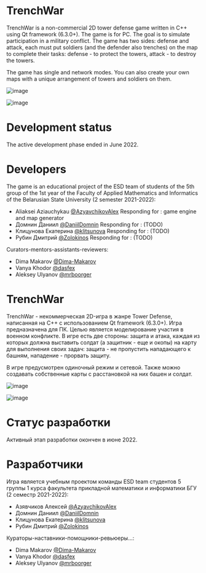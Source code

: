 # TrenchWar
TrenchWar is a non-commercial 2D tower defense game written in C++ using Qt framework (6.3.0+). The game is for PC.
The goal is to simulate participation in a military conflict. The game has two sides: defense and attack, each must put soldiers (and the defender also trenches) on the map to complete their tasks: defense - to protect the towers, attack - to destroy the towers.

The game has single and network modes. 
You can also create your own maps with a unique arrangement of towers and soldiers on them.

![image](https://user-images.githubusercontent.com/42552868/171910014-27ae1081-b93e-4813-b23b-7b39ad2d0de8.png)

![image](https://user-images.githubusercontent.com/42552868/171911264-4f014f62-8c9f-4ac5-bc6f-0b1c843a205a.png)

# Development status

The active development phase ended in June 2022.

# Developers

The game is an educational project of the ESD team of students of the 5th group of the 1st year of the Faculty of Applied Mathematics and Informatics of the Belarusian State University (2 semester 2021-2022):
+ Aliaksei Aziauchykau <a href = "https://github.com/AzyavchikovAlex">@AzyavchikovAlex</a>
Responding for : game engine and map generator
+ Домнин Даниил <a href = "https://github.com/DaniilDomnin">@DaniilDomnin</a>
Responding for : (TODO)
+ Клицунова Екатерина <a href = "https://github.com/klitsunova">@klitsunova</a>
Responding for : (TODO)
+ Рубин Дмитрий <a href = "https://github.com/Zolokinos">@Zolokinos</a>
Responding for : (TODO)

Curators-mentors-assistants-reviewers:

+ Dima Makarov <a href = "https://github.com/Dima-Makarov">@Dima-Makarov</a>
+ Vanya Khodor <a href = "https://github.com/dasfex">@dasfex</a>
+ Aleksey Ulyanov <a href = "https://github.com/mrboorger">@mrboorger</a>



# TrenchWar
TrenchWar - некоммерческая 2D-игра в жанре Tower Defense, написанная на C++ с использованием Qt framework (6.3.0+). Игра предназначена для ПК. 
Целью является моделирование участия в военном конфликте. В игре есть две стороны: защита и атака, каждая из которых должна выставить солдат (а защитник - еще и окопы) на карту для выполнения своих задач: защита - не пропустить нападающего к башням, нападение - прорвать защиту. 

В игре предусмотрен одиночный режим и сетевой. Также можно создавать собственные карты с расстановкой на них башен и солдат.

![image](https://user-images.githubusercontent.com/42552868/171910014-27ae1081-b93e-4813-b23b-7b39ad2d0de8.png)

![image](https://user-images.githubusercontent.com/42552868/171911264-4f014f62-8c9f-4ac5-bc6f-0b1c843a205a.png)

# Статус разработки

Активный этап разработки окончен в июне 2022.

# Разработчики

Игра является учебным проектом команды ESD team студентов 5 группы 1 курса факультета прикладной математики и информатики БГУ (2 семестр 2021-2022):

+ Азявчиков Алексей <a href = "https://github.com/AzyavchikovAlex">@AzyavchikovAlex</a>
+ Домнин Даниил <a href = "https://github.com/DaniilDomnin">@DaniilDomnin</a>
+ Клицунова Екатерина <a href = "https://github.com/klitsunova">@klitsunova</a>
+ Рубин Дмитрий <a href = "https://github.com/Zolokinos">@Zolokinos</a>

Кураторы-наставники-помощники-ревьюеры...:

+ Dima Makarov <a href = "https://github.com/Dima-Makarov">@Dima-Makarov</a>
+ Vanya Khodor <a href = "https://github.com/dasfex">@dasfex</a>
+ Aleksey Ulyanov <a href = "https://github.com/mrboorger">@mrboorger</a>


